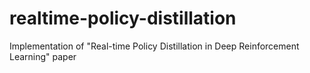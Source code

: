 # realtime-policy-distillation
Implementation of "Real-time Policy Distillation in Deep Reinforcement Learning" paper
